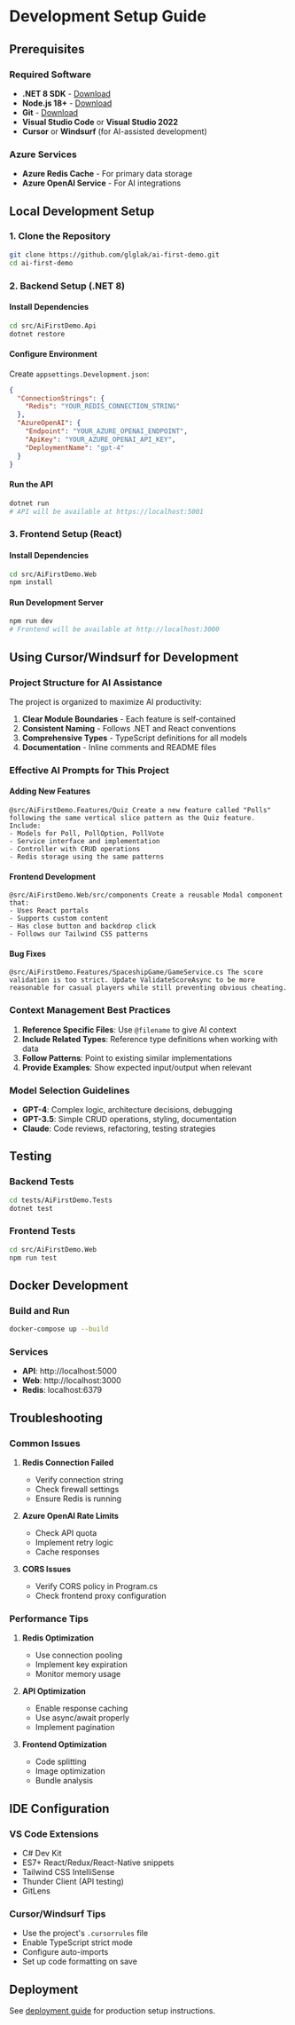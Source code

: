 # Development Setup Guide

## Prerequisites

### Required Software
- **.NET 8 SDK** - [Download](https://dotnet.microsoft.com/download/dotnet/8.0)
- **Node.js 18+** - [Download](https://nodejs.org/)
- **Git** - [Download](https://git-scm.com/)
- **Visual Studio Code** or **Visual Studio 2022**
- **Cursor** or **Windsurf** (for AI-assisted development)

### Azure Services
- **Azure Redis Cache** - For primary data storage
- **Azure OpenAI Service** - For AI integrations

## Local Development Setup

### 1. Clone the Repository
```bash
git clone https://github.com/glglak/ai-first-demo.git
cd ai-first-demo
```

### 2. Backend Setup (.NET 8)

#### Install Dependencies
```bash
cd src/AiFirstDemo.Api
dotnet restore
```

#### Configure Environment
Create `appsettings.Development.json`:
```json
{
  "ConnectionStrings": {
    "Redis": "YOUR_REDIS_CONNECTION_STRING"
  },
  "AzureOpenAI": {
    "Endpoint": "YOUR_AZURE_OPENAI_ENDPOINT",
    "ApiKey": "YOUR_AZURE_OPENAI_API_KEY",
    "DeploymentName": "gpt-4"
  }
}
```

#### Run the API
```bash
dotnet run
# API will be available at https://localhost:5001
```

### 3. Frontend Setup (React)

#### Install Dependencies
```bash
cd src/AiFirstDemo.Web
npm install
```

#### Run Development Server
```bash
npm run dev
# Frontend will be available at http://localhost:3000
```

## Using Cursor/Windsurf for Development

### Project Structure for AI Assistance
The project is organized to maximize AI productivity:

1. **Clear Module Boundaries** - Each feature is self-contained
2. **Consistent Naming** - Follows .NET and React conventions
3. **Comprehensive Types** - TypeScript definitions for all models
4. **Documentation** - Inline comments and README files

### Effective AI Prompts for This Project

#### Adding New Features
```
@src/AiFirstDemo.Features/Quiz Create a new feature called "Polls" following the same vertical slice pattern as the Quiz feature. Include:
- Models for Poll, PollOption, PollVote
- Service interface and implementation
- Controller with CRUD operations
- Redis storage using the same patterns
```

#### Frontend Development
```
@src/AiFirstDemo.Web/src/components Create a reusable Modal component that:
- Uses React portals
- Supports custom content
- Has close button and backdrop click
- Follows our Tailwind CSS patterns
```

#### Bug Fixes
```
@src/AiFirstDemo.Features/SpaceshipGame/GameService.cs The score validation is too strict. Update ValidateScoreAsync to be more reasonable for casual players while still preventing obvious cheating.
```

### Context Management Best Practices

1. **Reference Specific Files**: Use `@filename` to give AI context
2. **Include Related Types**: Reference type definitions when working with data
3. **Follow Patterns**: Point to existing similar implementations
4. **Provide Examples**: Show expected input/output when relevant

### Model Selection Guidelines

- **GPT-4**: Complex logic, architecture decisions, debugging
- **GPT-3.5**: Simple CRUD operations, styling, documentation
- **Claude**: Code reviews, refactoring, testing strategies

## Testing

### Backend Tests
```bash
cd tests/AiFirstDemo.Tests
dotnet test
```

### Frontend Tests
```bash
cd src/AiFirstDemo.Web
npm run test
```

## Docker Development

### Build and Run
```bash
docker-compose up --build
```

### Services
- **API**: http://localhost:5000
- **Web**: http://localhost:3000
- **Redis**: localhost:6379

## Troubleshooting

### Common Issues

1. **Redis Connection Failed**
   - Verify connection string
   - Check firewall settings
   - Ensure Redis is running

2. **Azure OpenAI Rate Limits**
   - Check API quota
   - Implement retry logic
   - Cache responses

3. **CORS Issues**
   - Verify CORS policy in Program.cs
   - Check frontend proxy configuration

### Performance Tips

1. **Redis Optimization**
   - Use connection pooling
   - Implement key expiration
   - Monitor memory usage

2. **API Optimization**
   - Enable response caching
   - Use async/await properly
   - Implement pagination

3. **Frontend Optimization**
   - Code splitting
   - Image optimization
   - Bundle analysis

## IDE Configuration

### VS Code Extensions
- C# Dev Kit
- ES7+ React/Redux/React-Native snippets
- Tailwind CSS IntelliSense
- Thunder Client (API testing)
- GitLens

### Cursor/Windsurf Tips
- Use the project's `.cursorrules` file
- Enable TypeScript strict mode
- Configure auto-imports
- Set up code formatting on save

## Deployment

See [deployment guide](./deployment.md) for production setup instructions.
